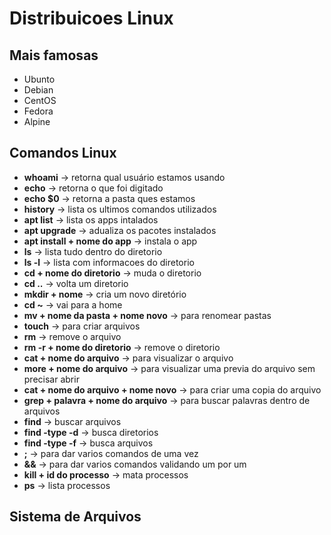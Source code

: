 # Distribuicoes Linux

## Mais famosas

* Ubunto
* Debian
* CentOS
* Fedora
* Alpine

## Comandos Linux

* **whoami** -> retorna qual usuário estamos usando
* **echo** -> retorna o que foi digitado
* **echo $0** -> retorna a pasta ques estamos
* **history** -> lista os ultimos comandos utilizados
* **apt list** -> lista os apps intalados
* **apt upgrade** -> adualiza os pacotes instalados
* **apt install + nome do app** -> instala o app
* **ls** -> lista tudo dentro do diretorio
* **ls -l** -> lista com informacoes do diretorio
* **cd + nome do diretorio** -> muda o diretorio
* **cd ..** -> volta um diretorio
* **mkdir + nome** -> cria um novo diretório
* **cd ~** -> vai para a home
* **mv + nome da pasta + nome novo** -> para renomear pastas
* **touch** -> para criar arquivos
* **rm** -> remove o arquivo
* **rm -r + nome do diretorio** -> remove o diretorio
* **cat + nome do arquivo** -> para visualizar o arquivo
* **more + nome do arquivo** -> para visualizar uma previa do arquivo sem precisar abrir
* **cat + nome do arquivo + nome novo** -> para criar uma copia do arquivo
* **grep + palavra + nome do arquivo** -> para buscar palavras dentro de arquivos
* **find** -> buscar arquivos
* **find -type -d** -> busca diretorios
* **find -type -f** -> busca arquivos
* **;** -> para dar varios comandos de uma vez
* **&&** -> para dar varios comandos validando um por um
* **kill + id do processo** -> mata processos
* **ps** -> lista processos



## Sistema de Arquivos